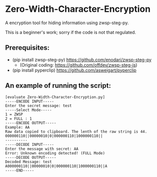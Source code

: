# Zero-Width-Character-Encryption
A encryption tool for hiding information using zwsp-steg-py.

This is a beginner's work; sorry if the code is not that regulated.

## Prerequisites:
* (pip install zwsp-steg-py) https://github.com/enodari/zwsp-steg-py
  * (Original coding: https://github.com/offdev/zwsp-steg-js)
* (pip install pyperclip) https://github.com/asweigart/pyperclip

## An example of running the script:
```
[evaluate Zero-Width-Character-Encryption.py]
-----ENCODE INPUT-----
Enter the secret message: test
-----Select Mode----- 
1 = ZWSP 
2 = FULL : 1
-----ENCODE OUTPUT-----
Example: A​​​​​​‌‌​‍‍​​​​​​‌​‍​‍​​​​​​‌‌​‍‌​​​​​​‌‌​‍‍A
Raw data copied to clipboard. The lenth of the raw string is 44.
000000110||00000010|0|000000110|1000000110||
----------
-----DECODE INPUT-----
Enter the message with secret: A​​​​​​‌‌​‍‍​​​​​​‌​‍​‍​​​​​​‌‌​‍‌​​​​​​‌‌​‍‍A
Error: Unknown encoding detected! (FULL Mode)
-----DECODE OUTPUT-----
Decoded Message: test
A000000110||00000010|0|000000110|1000000110||A
-----END-----
```
